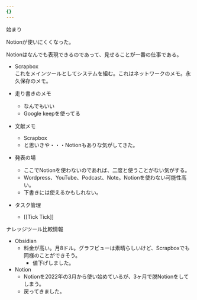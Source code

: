 ```yaml
---
{}
---
```

  

始まり

Notionが使いにくくなった。

Notionはなんでも表現できるのであって、見せることが一番の仕事である。

- Scrapbox  
    これをメインツールとしてシステムを組む。これはネットワークのメモ。永久保存のメモ。  
    
- 走り書きのメモ
    - なんでもいい
    - Google keepを使ってる
- 文献メモ
    - Scrapbox
    - と思いきや・・・Notionもありな気がしてきた。
- 発表の場
    - ここでNotionを使わないのであれば、二度と使うことがない気がする。
    - Wordpress、YouTube、Podcast、Note。Notionを使わない可能性高い。
    - 下書きには使えるかもしれない。
- タスク管理
    - [[Tick Tick]]

ナレッジツール比較情報

- Obsidian
    - 料金が高い。月8ドル。グラフビューは素晴らしいけど、Scrapboxでも同様のことができそう。
        - 値下げしました。
- Notion
    - Notionを2022年の3月から使い始めているが、3ヶ月で脱Notionをしてしまう。
    - 戻ってきました。